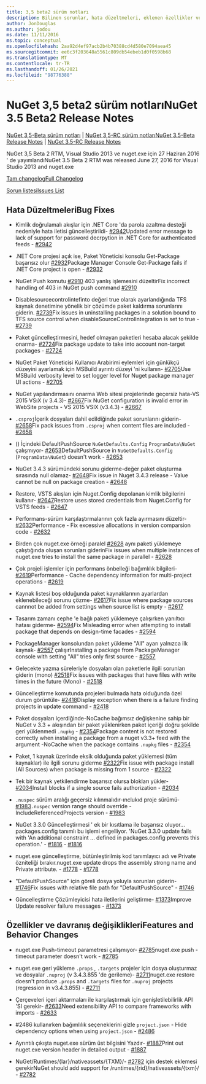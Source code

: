 ```yaml
---
title: 3,5 beta2 sürüm notları
description: Bilinen sorunlar, hata düzeltmeleri, eklenen özellikler ve CCR 'ler dahil olmak üzere NuGet 3,5 Beta 2 sürüm notları.
author: JonDouglas
ms.author: jodou
ms.date: 11/11/2016
ms.topic: conceptual
ms.openlocfilehash: 2aa92d4ef97acb2b4b70388cd4d580e7094aea45
ms.sourcegitcommit: ee6c3f203648a5561c809db54ebeb1d0f0598b68
ms.translationtype: MT
ms.contentlocale: tr-TR
ms.lasthandoff: 01/26/2021
ms.locfileid: "98776388"
---
```

# <a name="nuget-35-beta2-release-notes"></a><span data-ttu-id="e14f8-103">NuGet 3,5 beta2 sürüm notları</span><span class="sxs-lookup"><span data-stu-id="e14f8-103">NuGet 3.5 Beta2 Release Notes</span></span>

<span data-ttu-id="e14f8-104">[NuGet 3,5-Beta sürüm notları](../release-notes/nuget-3.5-Beta.md)  |  [NuGet 3,5-RC sürüm notları](../release-notes/nuget-3.5-RC.md)</span><span class="sxs-lookup"><span data-stu-id="e14f8-104">[NuGet 3.5-Beta Release Notes](../release-notes/nuget-3.5-Beta.md) | [NuGet 3.5-RC Release Notes](../release-notes/nuget-3.5-RC.md)</span></span>

<span data-ttu-id="e14f8-105">NuGet 3,5 Beta 2 RTM, Visual Studio 2013 ve nuget.exe için 27 Haziran 2016 ' de yayımlandı</span><span class="sxs-lookup"><span data-stu-id="e14f8-105">NuGet 3.5 Beta 2 RTM was released June 27, 2016 for Visual Studio 2013 and nuget.exe</span></span>

[<span data-ttu-id="e14f8-106">Tam changelog</span><span class="sxs-lookup"><span data-stu-id="e14f8-106">Full Changelog</span></span>](https://github.com/NuGet/NuGet.Client/compare/release-3.5.0-beta...release-3.5.0-beta2)

[<span data-ttu-id="e14f8-107">Sorun listesi</span><span class="sxs-lookup"><span data-stu-id="e14f8-107">Issues List</span></span>](https://github.com/Nuget/Home/issues?q=is%3Aissue+milestone%3A%223.5+Beta2%22+is%3Aclosed)

## <a name="bug-fixes"></a><span data-ttu-id="e14f8-108">Hata Düzeltmeleri</span><span class="sxs-lookup"><span data-stu-id="e14f8-108">Bug Fixes</span></span>

* <span data-ttu-id="e14f8-109">Kimlik doğrulamalı akışlar için .NET Core 'da parola azaltma desteği nedeniyle hata iletisi güncelleştirildi- [#2942](https://github.com/NuGet/Home/issues/2942)</span><span class="sxs-lookup"><span data-stu-id="e14f8-109">Updated error message to lack of support for password decrpytion in .NET Core for authenticated feeds  - [#2942](https://github.com/NuGet/Home/issues/2942)</span></span>

* <span data-ttu-id="e14f8-110">.NET Core projesi açık ise, Paket Yöneticisi konsolu Get-Package başarısız olur [#2932](https://github.com/NuGet/Home/issues/2932)</span><span class="sxs-lookup"><span data-stu-id="e14f8-110">Package Manager Console Get-Package fails if .NET Core project is open - [#2932](https://github.com/NuGet/Home/issues/2932)</span></span>

* <span data-ttu-id="e14f8-111">NuGet Push komutu [#2910](https://github.com/NuGet/Home/issues/2910) 403 yanlış işlemesini düzeltir</span><span class="sxs-lookup"><span data-stu-id="e14f8-111">Fix incorrect handling of 403 in NuGet push command [#2910](https://github.com/NuGet/Home/issues/2910)</span></span>

* <span data-ttu-id="e14f8-112">Disablesourcecontrolintefinto değeri true olarak ayarlandığında TFS kaynak denetimine yönelik bir çözümde paket kaldırma sorunlarını giderin. [#2739](https://github.com/NuGet/Home/issues/2739)</span><span class="sxs-lookup"><span data-stu-id="e14f8-112">Fix issues in uninstalling packages in a solution bound to TFS source control when disableSourceControlIntegration is set to true - [#2739](https://github.com/NuGet/Home/issues/2739)</span></span>

* <span data-ttu-id="e14f8-113">Paket güncelleştirmesini, hedef olmayan paketleri hesaba alacak şekilde onarma- [#2724](https://github.com/NuGet/Home/issues/2724)</span><span class="sxs-lookup"><span data-stu-id="e14f8-113">Fix package update to take into account non-target packages - [#2724](https://github.com/NuGet/Home/issues/2724)</span></span>

* <span data-ttu-id="e14f8-114">NuGet Paket Yöneticisi Kullanıcı Arabirimi eylemleri için günlükçü düzeyini ayarlamak için MSBuild ayrıntı düzeyi 'ni kullanın- [#2705](https://github.com/NuGet/Home/issues/2705)</span><span class="sxs-lookup"><span data-stu-id="e14f8-114">Use MSBuild verbosity level to set logger level for Nuget package manager UI actions - [#2705](https://github.com/NuGet/Home/issues/2705)</span></span>

* <span data-ttu-id="e14f8-115">NuGet yapılandırmasını onarma Web sitesi projelerinde geçersiz hata-VS 2015 VSıX (v 3.4.3)- [#2667](https://github.com/NuGet/Home/issues/2667)</span><span class="sxs-lookup"><span data-stu-id="e14f8-115">Fix NuGet configuration is invalid error in WebSite projects - VS 2015 VSIX (v3.4.3) - [#2667](https://github.com/NuGet/Home/issues/2667)</span></span>

* <span data-ttu-id="e14f8-116">`.csproj`İçerik dosyaları dahil edildiğinde paket sorunlarını giderin- [#2658](https://github.com/NuGet/Home/issues/2658)</span><span class="sxs-lookup"><span data-stu-id="e14f8-116">Fix pack issues from `.csproj` when content files are included - [#2658](https://github.com/NuGet/Home/issues/2658)</span></span>

* <span data-ttu-id="e14f8-117">() İçindeki DefaultPushSource `NuGetDefaults.Config` `ProgramData\NuGet` çalışmıyor- [#2653](https://github.com/NuGet/Home/issues/2653)</span><span class="sxs-lookup"><span data-stu-id="e14f8-117">DefaultPushSource in `NuGetDefaults.Config` (`ProgramData\NuGet`) doesn't work - [#2653](https://github.com/NuGet/Home/issues/2653)</span></span>

* <span data-ttu-id="e14f8-118">NuGet 3.4.3 sürümündeki sorunu giderme-değer paket oluşturma sırasında null olamaz- [#2648](https://github.com/NuGet/Home/issues/2648)</span><span class="sxs-lookup"><span data-stu-id="e14f8-118">Fix issue in Nuget 3.4.3 release - Value cannot be null on package creation - [#2648](https://github.com/NuGet/Home/issues/2648)</span></span>

* <span data-ttu-id="e14f8-119">Restore, VSTS akışları için Nuget.Config depolanan kimlik bilgilerini kullanır- [#2647](https://github.com/NuGet/Home/issues/2647)</span><span class="sxs-lookup"><span data-stu-id="e14f8-119">Restore uses stored credentials from Nuget.Config for VSTS feeds - [#2647](https://github.com/NuGet/Home/issues/2647)</span></span>

* <span data-ttu-id="e14f8-120">Performans-sürüm karşılaştırmalarının çok fazla ayırmasını düzeltir- [#2632](https://github.com/NuGet/Home/issues/2632)</span><span class="sxs-lookup"><span data-stu-id="e14f8-120">Performance - Fix excessive allocations in version comparsion code - [#2632](https://github.com/NuGet/Home/issues/2632)</span></span>

* <span data-ttu-id="e14f8-121">Birden çok nuget.exe örneği paralel [#2628](https://github.com/NuGet/Home/issues/2628) aynı paketi yüklemeye çalıştığında oluşan sorunları giderin</span><span class="sxs-lookup"><span data-stu-id="e14f8-121">Fix issues when multiple instances of nuget.exe tries to install the same package in parallel - [#2628](https://github.com/NuGet/Home/issues/2628)</span></span>

* <span data-ttu-id="e14f8-122">Çok projeli işlemler için performans önbelleği bağımlılık bilgileri- [#2619](https://github.com/NuGet/Home/issues/2619)</span><span class="sxs-lookup"><span data-stu-id="e14f8-122">Performance - Cache dependency information for multi-project operations - [#2619](https://github.com/NuGet/Home/issues/2619)</span></span>

* <span data-ttu-id="e14f8-123">Kaynak listesi boş olduğunda paket kaynaklarının ayarlardan eklenebileceği sorunu çözme- [#2617](https://github.com/NuGet/Home/issues/2617)</span><span class="sxs-lookup"><span data-stu-id="e14f8-123">Fix issue where package sources cannnot be added from settings when source list is empty - [#2617](https://github.com/NuGet/Home/issues/2617)</span></span>

* <span data-ttu-id="e14f8-124">Tasarım zamanı cephe 'e bağlı paketi yüklemeye çalışırken yanıltıcı hatası giderme- [#2594](https://github.com/NuGet/Home/issues/2594)</span><span class="sxs-lookup"><span data-stu-id="e14f8-124">Fix Misleading error when attempting to install package that depends on design-time facades - [#2594](https://github.com/NuGet/Home/issues/2594)</span></span>

* <span data-ttu-id="e14f8-125">PackageManager konsolundan paket yükleme "All" ayarı yalnızca ilk kaynak- [#2557](https://github.com/NuGet/Home/issues/2557) çalışır</span><span class="sxs-lookup"><span data-stu-id="e14f8-125">Installing a package from PackageManager console with setting "All" tries only first source - [#2557](https://github.com/NuGet/Home/issues/2557)</span></span>

* <span data-ttu-id="e14f8-126">Gelecekte yazma süreleriyle dosyaları olan paketlerle ilgili sorunları giderin (mono) [#2518](https://github.com/NuGet/Home/issues/2518)</span><span class="sxs-lookup"><span data-stu-id="e14f8-126">Fix issues with packages that have files with write times in the future (Mono) - [#2518](https://github.com/NuGet/Home/issues/2518)</span></span>

* <span data-ttu-id="e14f8-127">Güncelleştirme komutunda projeleri bulmada hata olduğunda özel durum görüntüle- [#2418](https://github.com/NuGet/Home/issues/2418)</span><span class="sxs-lookup"><span data-stu-id="e14f8-127">Display exception when there is a failure finding projects in update command - [#2418](https://github.com/NuGet/Home/issues/2418)</span></span>

* <span data-ttu-id="e14f8-128">Paket dosyaları içerdiğinde-NoCache bağımsız değişkenine sahip bir NuGet v 3.3 + akışından bir paket yüklenirken paket içeriği doğru şekilde geri yüklenmedi `.nupkg` - [#2354](https://github.com/NuGet/Home/issues/2354)</span><span class="sxs-lookup"><span data-stu-id="e14f8-128">Package content is not restored correctly when installing a package from a nuget v3.3+ feed with the argument -NoCache when the package contains `.nupkg` files - [#2354](https://github.com/NuGet/Home/issues/2354)</span></span>

* <span data-ttu-id="e14f8-129">Paket, 1 kaynak üzerinde eksik olduğunda paket yüklemesi (tüm kaynaklar) ile ilgili sorunu giderme [#2322](https://github.com/NuGet/Home/issues/2322)</span><span class="sxs-lookup"><span data-stu-id="e14f8-129">Fix issue with package install (All Sources) when package is missing from 1 source - [#2322](https://github.com/NuGet/Home/issues/2322)</span></span>

* <span data-ttu-id="e14f8-130">Tek bir kaynak yetkilendirme başarısız olursa blokları yükler- [#2034](https://github.com/NuGet/Home/issues/2034)</span><span class="sxs-lookup"><span data-stu-id="e14f8-130">Install blocks if a single source fails authorization - [#2034](https://github.com/NuGet/Home/issues/2034)</span></span>

* <span data-ttu-id="e14f8-131">`.nuspec` sürüm aralığı geçersiz kılınmalıdır-ınclukıd proje sürümü- [#1983](https://github.com/NuGet/Home/issues/1983)</span><span class="sxs-lookup"><span data-stu-id="e14f8-131">`.nuspec` version range should override -IncludeReferencedProjects version - [#1983](https://github.com/NuGet/Home/issues/1983)</span></span>

* <span data-ttu-id="e14f8-132">NuGet 3.3.0 Güncelleştirmesi ' ek bir kısıtlama ile başarısız oluyor... packages.config tanımlı bu işlemi engelliyor. '</span><span class="sxs-lookup"><span data-stu-id="e14f8-132">NuGet 3.3.0 update fails with 'An additional constraint ... defined in packages.config prevents this operation.'</span></span><span data-ttu-id="e14f8-133"> - [#1816](https://github.com/NuGet/Home/issues/1816)</span><span class="sxs-lookup"><span data-stu-id="e14f8-133"> - [#1816](https://github.com/NuGet/Home/issues/1816)</span></span>

* <span data-ttu-id="e14f8-134">nuget.exe güncelleştirme, bütünleştirilmiş kod tanımlayıcı adı ve Private özniteliği bırakır.</span><span class="sxs-lookup"><span data-stu-id="e14f8-134">nuget.exe update drops the assembly strong name and Private attribute.</span></span><span data-ttu-id="e14f8-135"> - [#1778](https://github.com/NuGet/Home/issues/1778)</span><span class="sxs-lookup"><span data-stu-id="e14f8-135"> - [#1778](https://github.com/NuGet/Home/issues/1778)</span></span>

* <span data-ttu-id="e14f8-136">"DefaultPushSource" için göreli dosya yoluyla sorunları giderin- [#1746](https://github.com/NuGet/Home/issues/1746)</span><span class="sxs-lookup"><span data-stu-id="e14f8-136">Fix issues with relative file path for "DefaultPushSource" - [#1746](https://github.com/NuGet/Home/issues/1746)</span></span>

* <span data-ttu-id="e14f8-137">Güncelleştirme Çözümleyicisi hata iletilerini geliştirme- [#1373](https://github.com/NuGet/Home/issues/1373)</span><span class="sxs-lookup"><span data-stu-id="e14f8-137">Improve Update resolver failure messages - [#1373](https://github.com/NuGet/Home/issues/1373)</span></span>

## <a name="features-and-behavior-changes"></a><span data-ttu-id="e14f8-138">Özellikler ve davranış değişiklikleri</span><span class="sxs-lookup"><span data-stu-id="e14f8-138">Features and Behavior Changes</span></span>

* <span data-ttu-id="e14f8-139">nuget.exe Push-timeout parametresi çalışmıyor- [#2785](https://github.com/NuGet/Home/issues/2785)</span><span class="sxs-lookup"><span data-stu-id="e14f8-139">nuget.exe push - timeout parameter doesn't work  - [#2785](https://github.com/NuGet/Home/issues/2785)</span></span>

* <span data-ttu-id="e14f8-140">nuget.exe geri yükleme `.props` , `.targets` projeler için dosya oluşturmaz ve dosyalar `.nuproj` (v 3.4.3.855 'de gerileme)- [#2711](https://github.com/NuGet/Home/issues/2711)</span><span class="sxs-lookup"><span data-stu-id="e14f8-140">nuget.exe restore doesn't produce `.props` and `.targets` files for `.nuproj` projects (regression in v3.4.3.855) - [#2711](https://github.com/NuGet/Home/issues/2711)</span></span>

* <span data-ttu-id="e14f8-141">Çerçeveleri içeri aktarmaları ile karşılaştırmak için genişletilebilirlik API 'SI gerekir- [#2633](https://github.com/NuGet/Home/issues/2633)</span><span class="sxs-lookup"><span data-stu-id="e14f8-141">Need extensibility API to compare frameworks with imports - [#2633](https://github.com/NuGet/Home/issues/2633)</span></span>

* <span data-ttu-id="e14f8-142">#2486 kullanırken bağımlılık seçeneklerini gizle `project.json`  -  [](https://github.com/NuGet/Home/issues/2486)</span><span class="sxs-lookup"><span data-stu-id="e14f8-142">Hide dependency options when using `project.json` - [#2486](https://github.com/NuGet/Home/issues/2486)</span></span>

* <span data-ttu-id="e14f8-143">Ayrıntılı çıkışta nuget.exe sürüm üst bilgisini Yazdır- [#1887](https://github.com/NuGet/Home/issues/1887)</span><span class="sxs-lookup"><span data-stu-id="e14f8-143">Print out nuget.exe version header in detailed output - [#1887](https://github.com/NuGet/Home/issues/1887)</span></span>

* <span data-ttu-id="e14f8-144">NuGet/Runtimes/{lar}/nativeassets/{TXM}/- [#2782](https://github.com/NuGet/Home/issues/2782) için destek eklemesi gerekir</span><span class="sxs-lookup"><span data-stu-id="e14f8-144">NuGet should add support for /runtimes/{rid}/nativeassets/{txm}/ - [#2782](https://github.com/NuGet/Home/issues/2782)</span></span>